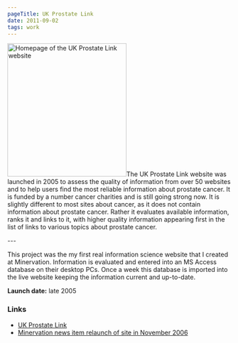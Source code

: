 ```yaml
---
pageTitle: UK Prostate Link
date: 2011-09-02
tags: work
---
```

<p><img src="/assets/images/ukpl.png" alt="Homepage of the UK Prostate Link website" width="268" height="300" />The UK Prostate Link website was launched in 2005 to assess the quality of information from over 50 websites and to help users find the most reliable information about prostate cancer. It is funded by a number cancer charities and is still going strong now. It is slightly different to most sites about cancer, as it does not contain information about prostate cancer. Rather it evaluates available information, ranks it and links to it, with higher quality information appearing first in the list of links to various topics about prostate cancer.</p>
---

<p>This project was the my first real information science website that I created at Minervation. Information is evaluated and entered into an MS Access database on their desktop PCs. Once a week this database is imported into the live website keeping the information current and up-to-date.</p>
<p><strong>Launch date:</strong> late 2005</p>
<h3>Links</h3>
<ul>
<li><a href="http://www.prostate-link.org.uk/">UK Prostate Link</a></li>
<li><a href="http://www.minervation.com/major-update-for-uk-prostate-link/">Minervation news item relaunch of site in November 2006</a></li>
</ul>